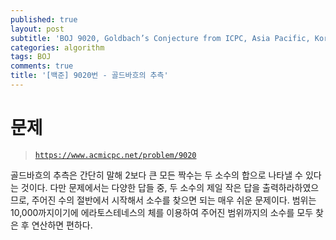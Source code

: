 ```yaml
---
published: true
layout: post
subtitle: 'BOJ 9020, Goldbach’s Conjecture from ICPC, Asia Pacific, Korea Daejun 2011 E번'
categories: algorithm
tags: BOJ
comments: true
title: '[백준] 9020번 - 골드바흐의 추측'
---
```


# 문제
> [`https://www.acmicpc.net/problem/9020`](https://www.acmicpc.net/problem/9020)

골드바흐의 추측은 간단히 말해 2보다 큰 모든 짝수는 두 소수의 합으로 나타낼 수 있다는 것이다. 다만 문제에서는 다양한 답들 중, 두 소수의 제일 작은 답을 출력하라하였으므로, 주어진 수의 절반에서 시작해서 소수를 찾으면 되는 매우 쉬운 문제이다. 범위는 10,000까지이기에 에라토스테네스의 체를 이용하여 주어진 범위까지의 소수를 모두 찾은 후 연산하면 편하다.

<script src="https://gist.github.com/sundongkim-dev/61e2d5cfeacf2e948504f304970d3683.js"></script>
